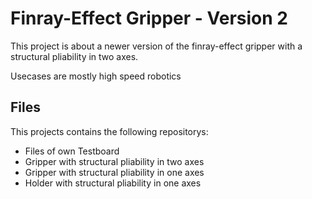 # Finray-Effect Gripper - Version 2

This project is about a newer version of the finray-effect gripper with a structural pliability in two axes.

Usecases are mostly high speed robotics


## Files
This projects contains the following repositorys:
- Files of own Testboard
- Gripper with structural pliability in two axes
- Gripper with structural pliability in one axes
- Holder with structural pliability in one axes
